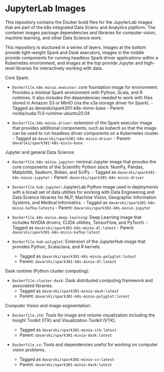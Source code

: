 # JupyterLab Images
This repository contains the Docker build files for the JupyterLab images that are part of the k8s integrated Data Scienc and Analytics platform. The container images package dependencies and libraries for computer vision, machine learning, and other Data Science work.

This repository is stuctured in a series of layers. Images at the bottom provide light-weight Spark and Dask executors, images in the middle provide components for running headless Spark driver applications within a Kubernetes environment, and images at the top provide Jupyter and high-level libraries for interactively working with data.

Core Spark:


* `Dockerfile.k8s-minio.executor`: core foundation image for environment. Provides a minimal Spark environment with Python, Scala, and R runtimes. It also includes the dependencies needed to work with files stored in Amazon S3 or MinIO (via the s3a storage driver for Spark).
        - Tagged as davarski/spark301-k8s-minio-base
        - Parent: nvidia/cuda:11.0-runtime-ubuntu20.04


* `Dockerfile.k8s-minio.driver`: extension of the Spark executor image that provides additional components, such as kubectl so that the image can be used to run headless driver components on a Kubernetes cluster.
        - Tagged as `davarski/spark301-k8s-minio-driver`
        - Parent: `davarski/spark301-k8s-minio-base`

Jupyter and general Data Science:

* `Dockerfile.k8s-minio.jupyter`: minimal Jupyter image that provdes the core components of the Scientific Python stack: NumPy, Pandas, Matplotlib, Seaborn, Boken, and SciPy.
        - Tagged as `davarski/spark301-k8s-minio-jupyter`
        - Parent: `davarski/spark301-k8s-minio-driver`

* `Dockerfile.hub-jupyter`: JupyterLab Python image used in deployments with a broad set of data utilities for working with Data Engineering and Data Science libraries for NLP, Machine Vision, Geographic Information Systems, and Medical Informatics.
        - Tagged as `davarski/spark301-k8s-minio-kafka:latesta`
        - Parent: `davarski/spark301-k8s-minio-jupyter`

* `Dockerfile.k8s-minio.deep-learning`: Deep Learning image that includes NVIDIA drivers, CUDA utilities, TensorFlow, and PyTorch.
        - Tagged as `davarski/spark301-k8s-minio-dl:latest`
        - Parent: `davarski/spark301-k8s-minio-kafka:latest`

* `Dockerfile.hub-polyglot`: Extension of the JupyterHub image that provides Python, Scala/Java, and R kernels.
	- Tagged as `davarski/spark301-k8s-minio-polyglot:latest`
	- Parent: `davarski/spark301-k8s-minio-dl:latest`

Dask runtime (Python cluster computing):

* `Dockerfile.cluster-dask`: Dask distributed computing framework and associated libraries.
	- Tagged as `davarski/spark301-minio-dask:latest`
	- Parent: `davarski/spark301-k8s-minio-polyglot:latest`

Computer Vision and image segmentation:

* `Dockerfile.itk`: Tools for image and volume visualization including the Insight Toolkit (ITK) and Visualization Toolkit (VTK).
	- Tagged as `davarski/spark301-minio-itk:latest`
	- Parent: `davarski/spark301-minio-dask:latest`

* `Dockerfile.cv`: Tools and dependencies useful for working on computer vision problems.
	- Tagged as `davarski/spark301-minio-cv:latest`
	- Parent: `davarski/spark301-minio-dask:latest`
